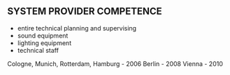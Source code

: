 ## SYSTEM PROVIDER COMPETENCE

+ entire technical planning and supervising
+ sound equipment
+ lighting equipment
+ technical staff

Cologne, Munich, Rotterdam, Hamburg - 2006 
Berlin - 2008
Vienna - 2010